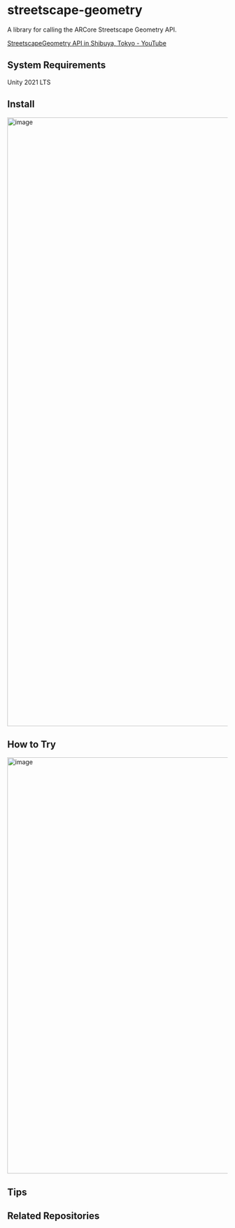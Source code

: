# streetscape-geometry

A library for calling the ARCore Streetscape Geometry API.

[StreetscapeGeometry API in Shibuya, Tokyo - YouTube](https://www.youtube.com/watch?v=_QnwOI-WvB4)

## System Requirements
Unity 2021 LTS

## Install
<img width="1388" alt="image" src="https://github.com/tichise/streetscape-geometry/assets/43707/7bdcad30-ed6a-41f5-8244-e4bd618d82e6">

## How to Try
<img width="949" alt="image" src="https://github.com/tichise/streetscape-geometry/assets/43707/e374a1e1-c648-44d9-8f83-0cea39daa6ef">


## Tips

## Related Repositories
